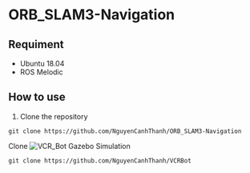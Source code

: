 # ORB_SLAM3-Navigation

## Requiment 

* Ubuntu 18.04
* ROS Melodic

## How to use

1. Clone the repository

```
git clone https://github.com/NguyenCanhThanh/ORB_SLAM3-Navigation
```

Clone ![VCR_Bot](https://github.com/NguyenCanhThanh/VCRBot) Gazebo Simulation
```
git clone https://github.com/NguyenCanhThanh/VCRBot
```
